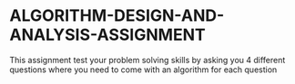 # ALGORITHM-DESIGN-AND-ANALYSIS-ASSIGNMENT
This assignment test your problem solving skills by asking you 4 different questions where you need to come with an algorithm for each question
